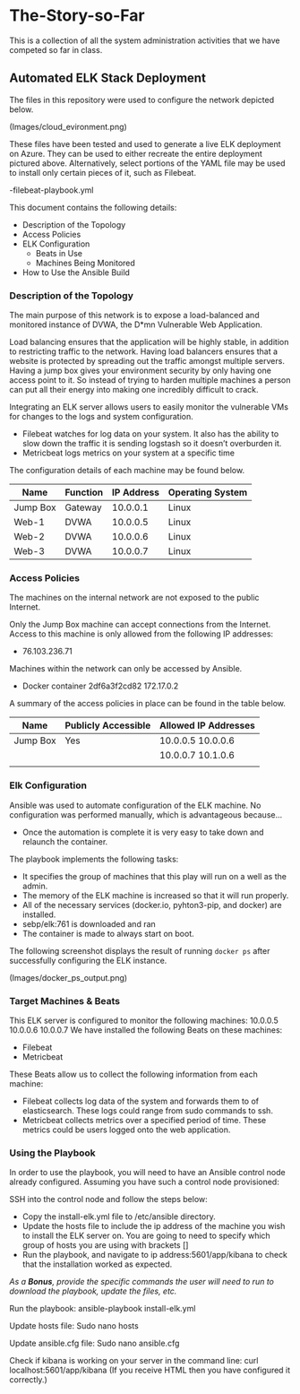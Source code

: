 # The-Story-so-Far
This is a collection of all the system administration activities that we have competed so far in class.
## Automated ELK Stack Deployment

The files in this repository were used to configure the network depicted below.   

(Images/cloud_evironment.png)

These files have been tested and used to generate a live ELK deployment on Azure. They can be used to either recreate the entire deployment pictured above. Alternatively, select portions of the YAML file may be used to install only certain pieces of it, such as Filebeat.

  -filebeat-playbook.yml
 
This document contains the following details:
- Description of the Topology
- Access Policies
- ELK Configuration
  - Beats in Use
  - Machines Being Monitored
- How to Use the Ansible Build


### Description of the Topology

The main purpose of this network is to expose a load-balanced and monitored instance of DVWA, the D*mn Vulnerable Web Application.

Load balancing ensures that the application will be highly stable, in addition to restricting traffic to the network.
Having load balancers ensures that a website is protected by spreading out the traffic amongst multiple servers. Having a jump box gives your environment security by only having one access point to it. So instead of trying to harden multiple machines a person can put all their energy into making one incredibly difficult to crack.

Integrating an ELK server allows users to easily monitor the vulnerable VMs for changes to the logs and system configuration.
- Filebeat watches for log data on your system. It also has the ability
  to slow down the traffic it is sending logstash so it doesn’t
  overburden it.    
- Metricbeat logs metrics on your system at a specific time

The configuration details of each machine may be found below.

| Name     | Function | IP Address | Operating System |
|----------|----------|------------|------------------|
| Jump Box | Gateway  | 10.0.0.1   | Linux            |
| Web-1    |  DVWA    | 10.0.0.5   | Linux            |
| Web-2    |  DVWA    | 10.0.0.6   | Linux            |
| Web-3    |  DVWA    | 10.0.0.7   | Linux            |

### Access Policies

The machines on the internal network are not exposed to the public Internet. 

Only the Jump Box machine can accept connections from the Internet. Access to this machine is only allowed from the following IP addresses:
- 76.103.236.71

Machines within the network can only be accessed by Ansible.
- Docker container 2df6a3f2cd82 172.17.0.2

A summary of the access policies in place can be found in the table below.

| Name     | Publicly Accessible | Allowed IP Addresses |
|----------|---------------------|----------------------|
| Jump Box | Yes                 | 10.0.0.5 10.0.0.6    |
|          |                     | 10.0.0.7 10.1.0.6    |
|          |                     |                      |

### Elk Configuration

Ansible was used to automate configuration of the ELK machine. No configuration was performed manually, which is advantageous because...
- Once the automation is complete it is very easy to take down and relaunch the container.

The playbook implements the following tasks:
- It specifies the group of machines that this play will run on a well as the admin.
- The memory of the ELK machine is increased so that it will run properly.
- All of the necessary services (docker.io, pyhton3-pip, and docker) are installed.
- sebp/elk:761 is downloaded and ran
- The container is made to always start on boot.

The following screenshot displays the result of running `docker ps` after successfully configuring the ELK instance.

(Images/docker_ps_output.png)

### Target Machines & Beats
This ELK server is configured to monitor the following machines:
10.0.0.5
10.0.0.6
10.0.0.7
We have installed the following Beats on these machines:
- Filebeat
- Metricbeat

These Beats allow us to collect the following information from each machine:
- Filebeat collects log data of the system and forwards them to of elasticsearch. These logs could range from sudo commands to ssh.
- Metricbeat collects metrics over a specified period of time. These metrics could be users logged onto the web application.

### Using the Playbook
In order to use the playbook, you will need to have an Ansible control node already configured. Assuming you have such a control node provisioned: 

SSH into the control node and follow the steps below:
- Copy the install-elk.yml file to /etc/ansible directory.
- Update the hosts file to include the ip address of the machine you wish       to install the ELK server on. You are going to need to specify which group of hosts you are using with brackets []
- Run the playbook, and navigate to ip address:5601/app/kibana to check that the installation worked as expected.

_As a **Bonus**, provide the specific commands the user will need to run to download the playbook, update the files, etc._

Run the playbook: ansible-playbook install-elk.yml

Update hosts file: Sudo nano hosts

Update ansible.cfg file: Sudo nano ansible.cfg

Check if kibana is working on your server in the command line: 
curl localhost:5601/app/kibana (If you receive HTML then you have configured it correctly.)



